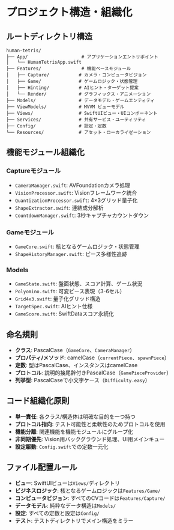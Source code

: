 # プロジェクト構造・組織化

## ルートディレクトリ構造

```
human-tetris/
├── App/                    # アプリケーションエントリポイント
│   └── HumanTetrisApp.swift
├── Features/               # 機能ベースモジュール
│   ├── Capture/           # カメラ・コンピュータビジョン
│   ├── Game/              # ゲームロジック・状態管理
│   ├── Hinting/           # AIヒント・ターゲット提案
│   └── Render/            # グラフィックス・アニメーション
├── Models/                # データモデル・ゲームエンティティ
├── ViewModels/            # MVVM ビューモデル
├── Views/                 # SwiftUIビュー・UIコンポーネント
├── Services/              # 共有サービス・ユーティリティ
├── Config/                # 設定・定数
└── Resources/             # アセット・ローカライゼーション
```

## 機能モジュール組織化

### Captureモジュール
- `CameraManager.swift`: AVFoundationカメラ処理
- `VisionProcessor.swift`: Visionフレームワーク統合
- `QuantizationProcessor.swift`: 4×3グリッド量子化
- `ShapeExtractor.swift`: 連結成分解析
- `CountdownManager.swift`: 3秒キャプチャカウントダウン

### Gameモジュール  
- `GameCore.swift`: 核となるゲームロジック・状態管理
- `ShapeHistoryManager.swift`: ピース多様性追跡

### Models
- `GameState.swift`: 盤面状態、スコア計算、ゲーム状況
- `Polyomino.swift`: 可変ピース表現（3-6セル）
- `Grid4x3.swift`: 量子化グリッド構造
- `TargetSpec.swift`: AIヒント仕様
- `GameScore.swift`: SwiftDataスコア永続化

## 命名規則

- **クラス**: PascalCase（`GameCore`、`CameraManager`）
- **プロパティ/メソッド**: camelCase（`currentPiece`、`spawnPiece`）
- **定数**: 型はPascalCase、インスタンスはcamelCase
- **プロトコル**: 説明的接尾辞付きPascalCase（`GamePieceProvider`）
- **列挙型**: PascalCaseで小文字ケース（`Difficulty.easy`）

## コード組織化原則

- **単一責任**: 各クラス/構造体は明確な目的を一つ持つ
- **プロトコル指向**: テスト可能性と柔軟性のためプロトコルを使用
- **機能分離**: 関連機能を機能モジュールにグループ化
- **非同期優先**: Vision用バックグラウンド処理、UI用メインキュー
- **設定駆動**: `Config.swift`での定数一元化

## ファイル配置ルール

- **ビュー**: SwiftUIビューは`Views/`ディレクトリ
- **ビジネスロジック**: 核となるゲームロジックは`Features/Game/`
- **コンピュータビジョン**: すべてのCVコードは`Features/Capture/`
- **データモデル**: 純粋なデータ構造は`Models/`
- **設定**: すべての定数と設定は`Config/`
- **テスト**: テストディレクトリでメイン構造をミラー